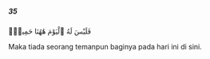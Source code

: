 ##### 35

<span class="ayah">فَلَيْسَ لَهُ ٱلْيَوْمَ هَٰهُنَا حَمِيمٌۭ</span>

<span class="ayah_translation">Maka tiada seorang temanpun baginya pada hari ini di sini.</span>
